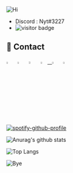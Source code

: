 <img src="https://nytsense.com/PICTURES/Clouds.png" alt="Hi"/>

<!--
**Nytsense/Nyt** is a ✨ _special_ ✨ repository because its `README.md` (this file) appears on your GitHub profile.

-->

- Discord : Nyt#3227
- <img src="https://visitor-badge.glitch.me/badge?page_id=Nytsense.visitor-badge" alt="visitor badge"/>
## 📝 Contact
[<img src="https://upload.wikimedia.org/wikipedia/commons/8/83/Steam_icon_logo.svg" width="3.5%"/>](https://steamcommunity.com/id/2011RicedOutChevyCruze/)  &nbsp; [<img src="https://github.com/sciencepal/sciencepal/blob/master/assets/discord-round.svg" width="3.5%"/>](https://discord.gg/lolnotpublic)  &nbsp; [<img src="https://upload.wikimedia.org/wikipedia/commons/thumb/7/72/YouTube_social_white_square_%282017%29.svg/768px-YouTube_social_white_square_%282017%29.svg.png" width="3.9%"/>](https://www.youtube.com/channel/UCqgFXrsXjv-ak126dpg9dog)  &nbsp; <a href="mailto:admin@nytsense.com"> <img src="https://img.icons8.com/fluent/48/000000/gmail.png" width="3.5%"/>  &nbsp; [<img src="https://upload.wikimedia.org/wikipedia/commons/thumb/8/82/Telegram_logo.svg/600px-Telegram_logo.svg.png" width="3.5%"/>](https://t.me/NytandDay)  &nbsp; [<img src="https://seeklogo.com/images/T/twitch-logo-4931D91F85-seeklogo.com.png" width="3.5%"/>](https://twitch.tv/i_nytmare)

[![spotify-github-profile](https://spotify-github-profile.vercel.app/api/view?uid=qezc1hqre1o3j8whnq2162hjw&cover_image=true&theme=default&bar_color=95B806&bar_color_cover=true)](nytsense.com)

![Anurag's github stats](https://github-readme-stats.vercel.app/api?username=Nytsense&show_icons=true&theme=dark)

![Top Langs](https://github-readme-stats.vercel.app/api/top-langs/?username=Nytsense&theme=dark)

<img src="https://nytsense.com/PICTURES/Clouds2.png" alt="Bye"/>



